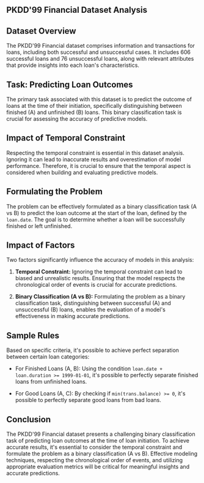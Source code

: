 ## PKDD'99 Financial Dataset Analysis

## Dataset Overview

The PKDD'99 Financial dataset comprises information and transactions for loans, including both successful and unsuccessful cases. It includes 606 successful loans and 76 unsuccessful loans, along with relevant attributes that provide insights into each loan's characteristics. 

## Task: Predicting Loan Outcomes

The primary task associated with this dataset is to predict the outcome of loans at the time of their initiation, specifically distinguishing between finished (A) and unfinished (B) loans. This binary classification task is crucial for assessing the accuracy of predictive models.

## Impact of Temporal Constraint

Respecting the temporal constraint is essential in this dataset analysis. Ignoring it can lead to inaccurate results and overestimation of model performance. Therefore, it is crucial to ensure that the temporal aspect is considered when building and evaluating predictive models.

## Formulating the Problem

The problem can be effectively formulated as a binary classification task (A vs B) to predict the loan outcome at the start of the loan, defined by the `loan.date`. The goal is to determine whether a loan will be successfully finished or left unfinished.

## Impact of Factors

Two factors significantly influence the accuracy of models in this analysis:

1. **Temporal Constraint:** Ignoring the temporal constraint can lead to biased and unrealistic results. Ensuring that the model respects the chronological order of events is crucial for accurate predictions.

2. **Binary Classification (A vs B):** Formulating the problem as a binary classification task, distinguishing between successful (A) and unsuccessful (B) loans, enables the evaluation of a model's effectiveness in making accurate predictions.

## Sample Rules

Based on specific criteria, it's possible to achieve perfect separation between certain loan categories:

- For Finished Loans (A, B): Using the condition `loan.date + loan.duration >= 1999-01-01`, it's possible to perfectly separate finished loans from unfinished loans.

- For Good Loans (A, C): By checking if `min(trans.balance) >= 0`, it's possible to perfectly separate good loans from bad loans.

## Conclusion

The PKDD'99 Financial dataset presents a challenging binary classification task of predicting loan outcomes at the time of loan initiation. To achieve accurate results, it's essential to consider the temporal constraint and formulate the problem as a binary classification (A vs B). Effective modeling techniques, respecting the chronological order of events, and utilizing appropriate evaluation metrics will be critical for meaningful insights and accurate predictions.
